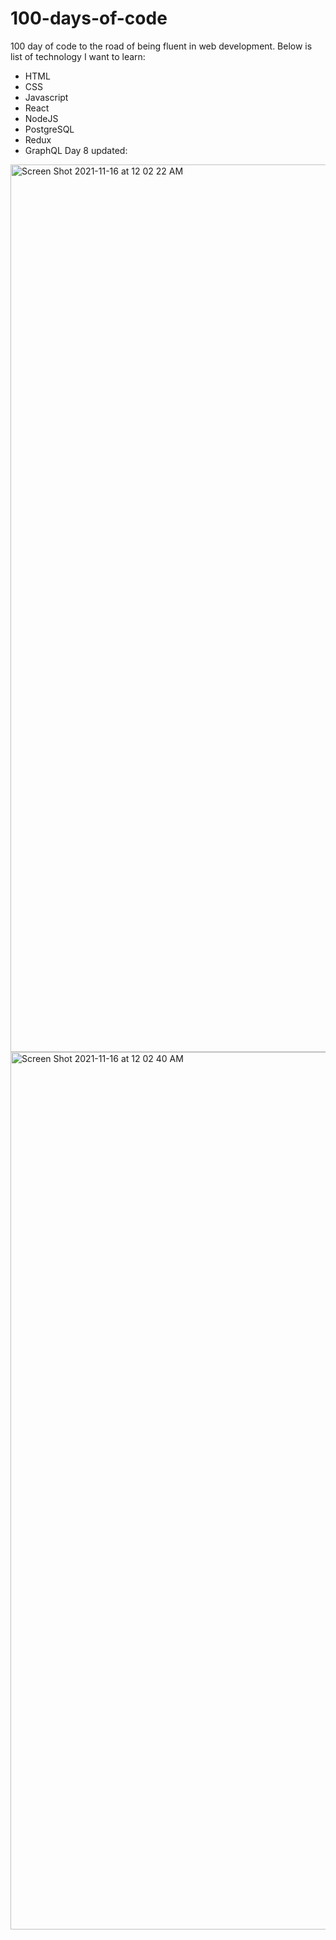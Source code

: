 # 100-days-of-code
100 day of code to the road of being fluent in web development. Below is list of technology I want to learn: 
- HTML
- CSS
- Javascript
- React
- NodeJS
- PostgreSQL
- Redux
- GraphQL
Day 8 updated:
<img width="1420" alt="Screen Shot 2021-11-16 at 12 02 22 AM" src="https://user-images.githubusercontent.com/27200158/141924029-fff01301-2a71-44d6-aadc-ea8304242cc3.png">
<img width="1404" alt="Screen Shot 2021-11-16 at 12 02 40 AM" src="https://user-images.githubusercontent.com/27200158/141924056-ef9c2f02-4ef9-43a8-8b86-4c7525f8681e.png">
